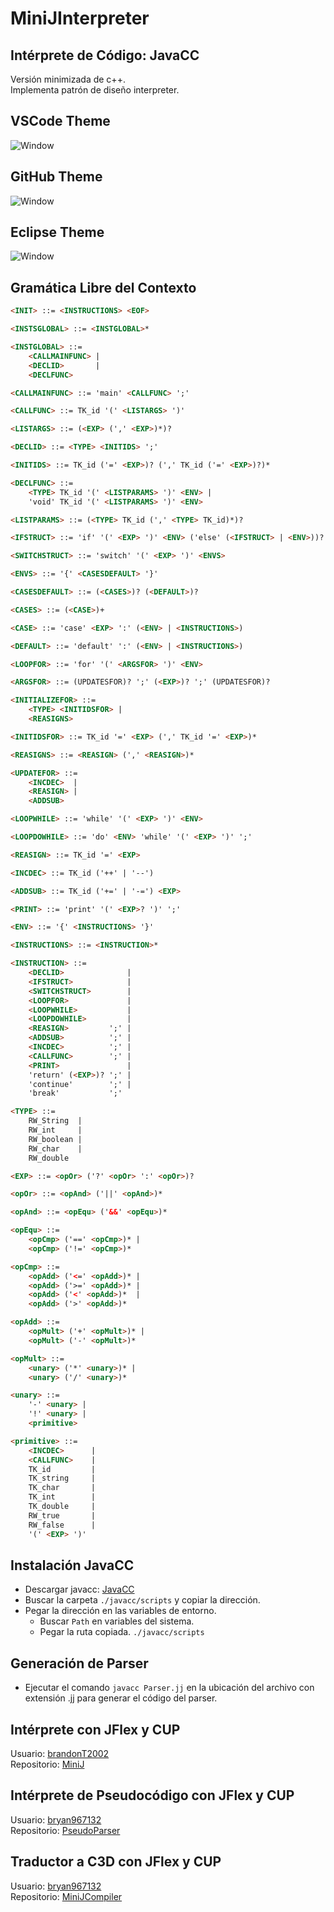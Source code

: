 # MiniJInterpreter
## Intérprete de Código: JavaCC
Versión minimizada de c++.  
Implementa patrón de diseño interpreter.

## VSCode Theme
![Window](Images/ScreenVSCodeTheme.png)

## GitHub Theme
![Window](Images/ScreenGitHubTheme.png)

## Eclipse Theme
![Window](Images/ScreenEclipseTheme.png)

## Gramática Libre del Contexto
```html
<INIT> ::= <INSTRUCTIONS> <EOF>

<INSTSGLOBAL> ::= <INSTGLOBAL>*

<INSTGLOBAL> ::=
    <CALLMAINFUNC> |
    <DECLID>       |
    <DECLFUNC>

<CALLMAINFUNC> ::= 'main' <CALLFUNC> ';'

<CALLFUNC> ::= TK_id '(' <LISTARGS> ')'

<LISTARGS> ::= (<EXP> (',' <EXP>)*)?

<DECLID> ::= <TYPE> <INITIDS> ';'

<INITIDS> ::= TK_id ('=' <EXP>)? (',' TK_id ('=' <EXP>)?)*

<DECLFUNC> ::=
    <TYPE> TK_id '(' <LISTPARAMS> ')' <ENV> |
    'void' TK_id '(' <LISTPARAMS> ')' <ENV>

<LISTPARAMS> ::= (<TYPE> TK_id (',' <TYPE> TK_id)*)?

<IFSTRUCT> ::= 'if' '(' <EXP> ')' <ENV> ('else' (<IFSTRUCT> | <ENV>))?

<SWITCHSTRUCT> ::= 'switch' '(' <EXP> ')' <ENVS>

<ENVS> ::= '{' <CASESDEFAULT> '}'

<CASESDEFAULT> ::= (<CASES>)? (<DEFAULT>)?

<CASES> ::= (<CASE>)+

<CASE> ::= 'case' <EXP> ':' (<ENV> | <INSTRUCTIONS>)

<DEFAULT> ::= 'default' ':' (<ENV> | <INSTRUCTIONS>)

<LOOPFOR> ::= 'for' '(' <ARGSFOR> ')' <ENV>

<ARGSFOR> ::= (UPDATESFOR)? ';' (<EXP>)? ';' (UPDATESFOR)?

<INITIALIZEFOR> ::=
    <TYPE> <INITIDSFOR> |
    <REASIGNS>

<INITIDSFOR> ::= TK_id '=' <EXP> (',' TK_id '=' <EXP>)*

<REASIGNS> ::= <REASIGN> (',' <REASIGN>)*

<UPDATEFOR> ::=
    <INCDEC>  |
    <REASIGN> |
    <ADDSUB>

<LOOPWHILE> ::= 'while' '(' <EXP> ')' <ENV>

<LOOPDOWHILE> ::= 'do' <ENV> 'while' '(' <EXP> ')' ';'

<REASIGN> ::= TK_id '=' <EXP>

<INCDEC> ::= TK_id ('++' | '--')

<ADDSUB> ::= TK_id ('+=' | '-=') <EXP>

<PRINT> ::= 'print' '(' <EXP>? ')' ';'

<ENV> ::= '{' <INSTRUCTIONS> '}'

<INSTRUCTIONS> ::= <INSTRUCTION>*

<INSTRUCTION> ::=
    <DECLID>              |
    <IFSTRUCT>            |
    <SWITCHSTRUCT>        |
    <LOOPFOR>             |
    <LOOPWHILE>           |
    <LOOPDOWHILE>         |
    <REASIGN>         ';' |
    <ADDSUB>          ';' |
    <INCDEC>          ';' |
    <CALLFUNC>        ';' |
    <PRINT>               |
    'return' (<EXP>)? ';' |
    'continue'        ';' |
    'break'           ';'

<TYPE> ::=
    RW_String  |
    RW_int     |
    RW_boolean |
    RW_char    |
    RW_double

<EXP> ::= <opOr> ('?' <opOr> ':' <opOr>)?

<opOr> ::= <opAnd> ('||' <opAnd>)*

<opAnd> ::= <opEqu> ('&&' <opEqu>)*

<opEqu> ::=
    <opCmp> ('==' <opCmp>)* |
    <opCmp> ('!=' <opCmp>)*

<opCmp> ::=
    <opAdd> ('<=' <opAdd>)* |
    <opAdd> ('>=' <opAdd>)* |
    <opAdd> ('<' <opAdd>)*  |
    <opAdd> ('>' <opAdd>)*

<opAdd> ::=
    <opMult> ('+' <opMult>)* |
    <opMult> ('-' <opMult>)*

<opMult> ::=
    <unary> ('*' <unary>)* |
    <unary> ('/' <unary>)*

<unary> ::=
    '-' <unary> |
    '!' <unary> |
    <primitive>

<primitive> ::=
    <INCDEC>      |
    <CALLFUNC>    |
    TK_id         |
    TK_string     |
    TK_char       |
    TK_int        |
    TK_double     |
    RW_true       |
    RW_false      |
    '(' <EXP> ')'
```

## Instalación JavaCC
* Descargar javacc: [JavaCC](https://javacc.github.io/javacc/)
* Buscar la carpeta ```./javacc/scripts``` y copiar la dirección.
* Pegar la dirección en las variables de entorno.
    * Buscar ```Path``` en variables del sistema.
    * Pegar la ruta copiada. ```./javacc/scripts```

## Generación de Parser
* Ejecutar el comando ```javacc Parser.jj``` en la ubicación del archivo con extensión .jj para generar el código del parser.

## Intérprete con JFlex y CUP
Usuario: [brandonT2002](https://github.com/brandonT2002)  
Repositorio: [MiniJ](https://github.com/brandonT2002/MiniJ)

## Intérprete de Pseudocódigo con JFlex y CUP
Usuario: [bryan967132](https://github.com/bryan967132)  
Repositorio: [PseudoParser](https://github.com/bryan967132/PseudoParser)

## Traductor a C3D con JFlex y CUP
Usuario: [bryan967132](https://github.com/bryan967132)  
Repositorio: [MiniJCompiler](https://github.com/bryan967132/MiniJCompiler)